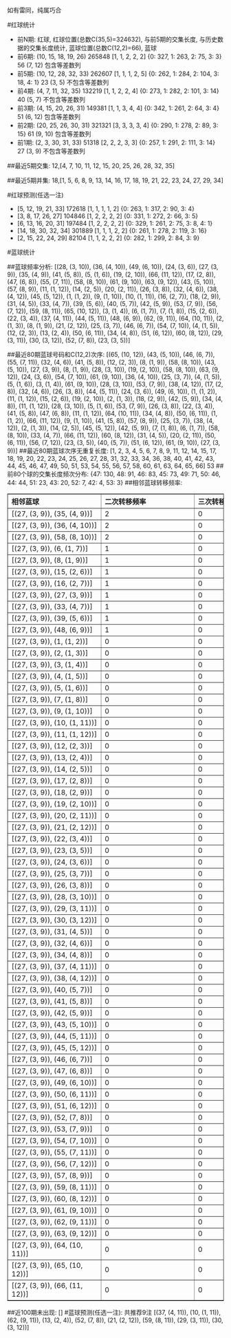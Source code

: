 <!-- 
.. title: 大乐透11121期(2011-10-15)数据分析报告
.. slug: dlott-11121-2011-10-15-report
.. date: 2011-10-16 08:00:00 UTC+08:00
.. tags: Lottery
.. link: 
.. description: 
.. type: text
-->

如有雷同，纯属巧合

<!-- TEASER_END-->

#红球统计

- 前N期: 红球, 红球位置(总数C(35,5)=324632), 与前5期的交集长度, 与历史数据的交集长度统计, 蓝球位置(总数C(12,2)=66), 蓝球
- 前6期: (10, 15, 18, 19, 26) 265848 [1, 1, 2, 2, 2] {0: 327, 1: 263, 2: 75, 3: 3} 56 (7, 12) 包含等差数列
- 前5期: (10, 12, 28, 32, 33) 262607 [1, 1, 1, 2, 5] {0: 262, 1: 284, 2: 104, 3: 18, 4: 1} 23 (3, 5) 不包含等差数列
- 前4期: (4, 7, 11, 32, 35) 132219 [1, 1, 2, 2, 4] {0: 273, 1: 282, 2: 101, 3: 14} 40 (5, 7) 不包含等差数列
- 前3期: (4, 15, 20, 26, 31) 149381 [1, 1, 3, 4, 4] {0: 342, 1: 261, 2: 64, 3: 4} 51 (6, 12) 包含等差数列
- 前2期: (20, 25, 26, 30, 31) 321321 [3, 3, 3, 3, 4] {0: 290, 1: 278, 2: 89, 3: 15} 61 (9, 10) 包含等差数列
- 前1期: (2, 3, 30, 31, 33) 51318 [2, 2, 2, 3, 3] {0: 257, 1: 291, 2: 111, 3: 14} 27 (3, 9) 不包含等差数列

##最近5期交集:
12,[4, 7, 10, 11, 12, 15, 20, 25, 26, 28, 32, 35]

##最近5期并集:
18,[1, 5, 6, 8, 9, 13, 14, 16, 17, 18, 19, 21, 22, 23, 24, 27, 29, 34]

#红球预测(任选一注)

- [5, 12, 19, 21, 33] 172618 [1, 1, 1, 1, 2] {0: 263, 1: 317, 2: 90, 3: 4}
- [3, 8, 17, 26, 27] 104846 [1, 2, 2, 2, 2] {0: 331, 1: 272, 2: 66, 3: 5}
- [6, 13, 16, 20, 31] 197484 [1, 2, 2, 2, 2] {0: 329, 1: 261, 2: 75, 3: 8, 4: 1}
- [14, 18, 30, 32, 34] 301889 [1, 1, 1, 2, 2] {0: 261, 1: 278, 2: 119, 3: 16}
- [2, 15, 22, 24, 29] 82104 [1, 1, 2, 2, 2] {0: 282, 1: 299, 2: 84, 3: 9}

#蓝球统计

##蓝球频率分析:
[(28, (3, 10)), (36, (4, 10)), (49, (6, 10)), (24, (3, 6)), (27, (3, 9)), (35, (4, 9)), (41, (5, 8)), (5, (1, 6)), (19, (2, 10)), (66, (11, 12)), (17, (2, 8)), (47, (6, 8)), (55, (7, 11)), (58, (8, 10)), (61, (9, 10)), (63, (9, 12)), (43, (5, 10)), (57, (8, 9)), (11, (1, 12)), (14, (2, 5)), (20, (2, 11)), (26, (3, 8)), (32, (4, 6)), (38, (4, 12)), (45, (5, 12)), (1, (1, 2)), (9, (1, 10)), (10, (1, 11)), (16, (2, 7)), (18, (2, 9)), (31, (4, 5)), (33, (4, 7)), (39, (5, 6)), (40, (5, 7)), (42, (5, 9)), (53, (7, 9)), (56, (7, 12)), (59, (8, 11)), (65, (10, 12)), (3, (1, 4)), (6, (1, 7)), (7, (1, 8)), (15, (2, 6)), (22, (3, 4)), (37, (4, 11)), (44, (5, 11)), (48, (6, 9)), (62, (9, 11)), (64, (10, 11)), (2, (1, 3)), (8, (1, 9)), (21, (2, 12)), (25, (3, 7)), (46, (6, 7)), (54, (7, 10)), (4, (1, 5)), (12, (2, 3)), (13, (2, 4)), (50, (6, 11)), (34, (4, 8)), (51, (6, 12)), (60, (8, 12)), (29, (3, 11)), (30, (3, 12)), (52, (7, 8)), (23, (3, 5))]

##最近80期蓝球号码和C(12,2)次序:
[(65, (10, 12)), (43, (5, 10)), (46, (6, 7)), (55, (7, 11)), (32, (4, 6)), (41, (5, 8)), (12, (2, 3)), (8, (1, 9)), (58, (8, 10)), (43, (5, 10)), (27, (3, 9)), (8, (1, 9)), (28, (3, 10)), (19, (2, 10)), (58, (8, 10)), (63, (9, 12)), (24, (3, 6)), (54, (7, 10)), (61, (9, 10)), (36, (4, 10)), (25, (3, 7)), (4, (1, 5)), (5, (1, 6)), (3, (1, 4)), (61, (9, 10)), (28, (3, 10)), (53, (7, 9)), (38, (4, 12)), (17, (2, 8)), (32, (4, 6)), (26, (3, 8)), (44, (5, 11)), (24, (3, 6)), (49, (6, 10)), (1, (1, 2)), (11, (1, 12)), (15, (2, 6)), (19, (2, 10)), (2, (1, 3)), (18, (2, 9)), (42, (5, 9)), (34, (4, 8)), (11, (1, 12)), (28, (3, 10)), (5, (1, 6)), (53, (7, 9)), (26, (3, 8)), (22, (3, 4)), (41, (5, 8)), (47, (6, 8)), (11, (1, 12)), (64, (10, 11)), (34, (4, 8)), (50, (6, 11)), (1, (1, 2)), (66, (11, 12)), (9, (1, 10)), (41, (5, 8)), (57, (8, 9)), (25, (3, 7)), (38, (4, 12)), (2, (1, 3)), (14, (2, 5)), (45, (5, 12)), (42, (5, 9)), (7, (1, 8)), (6, (1, 7)), (58, (8, 10)), (33, (4, 7)), (66, (11, 12)), (60, (8, 12)), (31, (4, 5)), (20, (2, 11)), (50, (6, 11)), (56, (7, 12)), (23, (3, 5)), (40, (5, 7)), (51, (6, 12)), (61, (9, 10)), (27, (3, 9))]
##最近80期蓝球次序无重复长度:
[1, 2, 3, 4, 5, 6, 7, 8, 9, 11, 12, 14, 15, 17, 18, 19, 20, 22, 23, 24, 25, 26, 27, 28, 31, 32, 33, 34, 36, 38, 40, 41, 42, 43, 44, 45, 46, 47, 49, 50, 51, 53, 54, 55, 56, 57, 58, 60, 61, 63, 64, 65, 66] 53
##前80个球的交集长度频次分布:
{47: 130, 48: 91, 46: 83, 45: 73, 49: 71, 50: 46, 44: 44, 51: 23, 43: 20, 52: 7, 42: 4, 53: 3}
##相邻蓝球转移频率:
<table border="1" class="table table-striped dataframe">
  <thead>
    <tr style="text-align: left;">
      <th style="min-width: 200px;">相邻蓝球</th>
      <th style="min-width: 200px;">二次转移频率</th>
      <th style="min-width: 200px;">三次转移频率</th>
    </tr>
  </thead>
  <tbody>
    <tr>
      <td>   [(27, (3, 9)), (35, (4, 9))]</td>
      <td> 2</td>
      <td> 0</td>
    </tr>
    <tr>
      <td>  [(27, (3, 9)), (36, (4, 10))]</td>
      <td> 2</td>
      <td> 0</td>
    </tr>
    <tr>
      <td>  [(27, (3, 9)), (58, (8, 10))]</td>
      <td> 2</td>
      <td> 0</td>
    </tr>
    <tr>
      <td>    [(27, (3, 9)), (6, (1, 7))]</td>
      <td> 1</td>
      <td> 0</td>
    </tr>
    <tr>
      <td>    [(27, (3, 9)), (8, (1, 9))]</td>
      <td> 1</td>
      <td> 0</td>
    </tr>
    <tr>
      <td>   [(27, (3, 9)), (15, (2, 6))]</td>
      <td> 1</td>
      <td> 0</td>
    </tr>
    <tr>
      <td>   [(27, (3, 9)), (16, (2, 7))]</td>
      <td> 1</td>
      <td> 0</td>
    </tr>
    <tr>
      <td>   [(27, (3, 9)), (27, (3, 9))]</td>
      <td> 1</td>
      <td> 0</td>
    </tr>
    <tr>
      <td>   [(27, (3, 9)), (33, (4, 7))]</td>
      <td> 1</td>
      <td> 0</td>
    </tr>
    <tr>
      <td>   [(27, (3, 9)), (39, (5, 6))]</td>
      <td> 1</td>
      <td> 0</td>
    </tr>
    <tr>
      <td>   [(27, (3, 9)), (48, (6, 9))]</td>
      <td> 1</td>
      <td> 0</td>
    </tr>
    <tr>
      <td>    [(27, (3, 9)), (1, (1, 2))]</td>
      <td> 0</td>
      <td> 0</td>
    </tr>
    <tr>
      <td>    [(27, (3, 9)), (2, (1, 3))]</td>
      <td> 0</td>
      <td> 0</td>
    </tr>
    <tr>
      <td>    [(27, (3, 9)), (3, (1, 4))]</td>
      <td> 0</td>
      <td> 0</td>
    </tr>
    <tr>
      <td>    [(27, (3, 9)), (4, (1, 5))]</td>
      <td> 0</td>
      <td> 0</td>
    </tr>
    <tr>
      <td>    [(27, (3, 9)), (5, (1, 6))]</td>
      <td> 0</td>
      <td> 0</td>
    </tr>
    <tr>
      <td>    [(27, (3, 9)), (7, (1, 8))]</td>
      <td> 0</td>
      <td> 0</td>
    </tr>
    <tr>
      <td>   [(27, (3, 9)), (9, (1, 10))]</td>
      <td> 0</td>
      <td> 0</td>
    </tr>
    <tr>
      <td>  [(27, (3, 9)), (10, (1, 11))]</td>
      <td> 0</td>
      <td> 0</td>
    </tr>
    <tr>
      <td>  [(27, (3, 9)), (11, (1, 12))]</td>
      <td> 0</td>
      <td> 0</td>
    </tr>
    <tr>
      <td>   [(27, (3, 9)), (12, (2, 3))]</td>
      <td> 0</td>
      <td> 0</td>
    </tr>
    <tr>
      <td>   [(27, (3, 9)), (13, (2, 4))]</td>
      <td> 0</td>
      <td> 0</td>
    </tr>
    <tr>
      <td>   [(27, (3, 9)), (14, (2, 5))]</td>
      <td> 0</td>
      <td> 0</td>
    </tr>
    <tr>
      <td>   [(27, (3, 9)), (17, (2, 8))]</td>
      <td> 0</td>
      <td> 0</td>
    </tr>
    <tr>
      <td>   [(27, (3, 9)), (18, (2, 9))]</td>
      <td> 0</td>
      <td> 0</td>
    </tr>
    <tr>
      <td>  [(27, (3, 9)), (19, (2, 10))]</td>
      <td> 0</td>
      <td> 0</td>
    </tr>
    <tr>
      <td>  [(27, (3, 9)), (20, (2, 11))]</td>
      <td> 0</td>
      <td> 0</td>
    </tr>
    <tr>
      <td>  [(27, (3, 9)), (21, (2, 12))]</td>
      <td> 0</td>
      <td> 0</td>
    </tr>
    <tr>
      <td>   [(27, (3, 9)), (22, (3, 4))]</td>
      <td> 0</td>
      <td> 0</td>
    </tr>
    <tr>
      <td>   [(27, (3, 9)), (23, (3, 5))]</td>
      <td> 0</td>
      <td> 0</td>
    </tr>
    <tr>
      <td>   [(27, (3, 9)), (24, (3, 6))]</td>
      <td> 0</td>
      <td> 0</td>
    </tr>
    <tr>
      <td>   [(27, (3, 9)), (25, (3, 7))]</td>
      <td> 0</td>
      <td> 0</td>
    </tr>
    <tr>
      <td>   [(27, (3, 9)), (26, (3, 8))]</td>
      <td> 0</td>
      <td> 0</td>
    </tr>
    <tr>
      <td>  [(27, (3, 9)), (28, (3, 10))]</td>
      <td> 0</td>
      <td> 0</td>
    </tr>
    <tr>
      <td>  [(27, (3, 9)), (29, (3, 11))]</td>
      <td> 0</td>
      <td> 0</td>
    </tr>
    <tr>
      <td>  [(27, (3, 9)), (30, (3, 12))]</td>
      <td> 0</td>
      <td> 0</td>
    </tr>
    <tr>
      <td>   [(27, (3, 9)), (31, (4, 5))]</td>
      <td> 0</td>
      <td> 0</td>
    </tr>
    <tr>
      <td>   [(27, (3, 9)), (32, (4, 6))]</td>
      <td> 0</td>
      <td> 0</td>
    </tr>
    <tr>
      <td>   [(27, (3, 9)), (34, (4, 8))]</td>
      <td> 0</td>
      <td> 0</td>
    </tr>
    <tr>
      <td>  [(27, (3, 9)), (37, (4, 11))]</td>
      <td> 0</td>
      <td> 0</td>
    </tr>
    <tr>
      <td>  [(27, (3, 9)), (38, (4, 12))]</td>
      <td> 0</td>
      <td> 0</td>
    </tr>
    <tr>
      <td>   [(27, (3, 9)), (40, (5, 7))]</td>
      <td> 0</td>
      <td> 0</td>
    </tr>
    <tr>
      <td>   [(27, (3, 9)), (41, (5, 8))]</td>
      <td> 0</td>
      <td> 0</td>
    </tr>
    <tr>
      <td>   [(27, (3, 9)), (42, (5, 9))]</td>
      <td> 0</td>
      <td> 0</td>
    </tr>
    <tr>
      <td>  [(27, (3, 9)), (43, (5, 10))]</td>
      <td> 0</td>
      <td> 0</td>
    </tr>
    <tr>
      <td>  [(27, (3, 9)), (44, (5, 11))]</td>
      <td> 0</td>
      <td> 0</td>
    </tr>
    <tr>
      <td>  [(27, (3, 9)), (45, (5, 12))]</td>
      <td> 0</td>
      <td> 0</td>
    </tr>
    <tr>
      <td>   [(27, (3, 9)), (46, (6, 7))]</td>
      <td> 0</td>
      <td> 0</td>
    </tr>
    <tr>
      <td>   [(27, (3, 9)), (47, (6, 8))]</td>
      <td> 0</td>
      <td> 0</td>
    </tr>
    <tr>
      <td>  [(27, (3, 9)), (49, (6, 10))]</td>
      <td> 0</td>
      <td> 0</td>
    </tr>
    <tr>
      <td>  [(27, (3, 9)), (50, (6, 11))]</td>
      <td> 0</td>
      <td> 0</td>
    </tr>
    <tr>
      <td>  [(27, (3, 9)), (51, (6, 12))]</td>
      <td> 0</td>
      <td> 0</td>
    </tr>
    <tr>
      <td>   [(27, (3, 9)), (52, (7, 8))]</td>
      <td> 0</td>
      <td> 0</td>
    </tr>
    <tr>
      <td>   [(27, (3, 9)), (53, (7, 9))]</td>
      <td> 0</td>
      <td> 0</td>
    </tr>
    <tr>
      <td>  [(27, (3, 9)), (54, (7, 10))]</td>
      <td> 0</td>
      <td> 0</td>
    </tr>
    <tr>
      <td>  [(27, (3, 9)), (55, (7, 11))]</td>
      <td> 0</td>
      <td> 0</td>
    </tr>
    <tr>
      <td>  [(27, (3, 9)), (56, (7, 12))]</td>
      <td> 0</td>
      <td> 0</td>
    </tr>
    <tr>
      <td>   [(27, (3, 9)), (57, (8, 9))]</td>
      <td> 0</td>
      <td> 0</td>
    </tr>
    <tr>
      <td>  [(27, (3, 9)), (59, (8, 11))]</td>
      <td> 0</td>
      <td> 0</td>
    </tr>
    <tr>
      <td>  [(27, (3, 9)), (60, (8, 12))]</td>
      <td> 0</td>
      <td> 0</td>
    </tr>
    <tr>
      <td>  [(27, (3, 9)), (61, (9, 10))]</td>
      <td> 0</td>
      <td> 0</td>
    </tr>
    <tr>
      <td>  [(27, (3, 9)), (62, (9, 11))]</td>
      <td> 0</td>
      <td> 0</td>
    </tr>
    <tr>
      <td>  [(27, (3, 9)), (63, (9, 12))]</td>
      <td> 0</td>
      <td> 0</td>
    </tr>
    <tr>
      <td> [(27, (3, 9)), (64, (10, 11))]</td>
      <td> 0</td>
      <td> 0</td>
    </tr>
    <tr>
      <td> [(27, (3, 9)), (65, (10, 12))]</td>
      <td> 0</td>
      <td> 0</td>
    </tr>
    <tr>
      <td> [(27, (3, 9)), (66, (11, 12))]</td>
      <td> 0</td>
      <td> 0</td>
    </tr>
  </tbody>
</table>
##近100期未出现:
[]
#蓝球预测(任选一注):
共推荐9注
[(37, (4, 11)), (10, (1, 11)), (62, (9, 11)), (13, (2, 4)), (52, (7, 8)), (21, (2, 12)), (59, (8, 11)), (29, (3, 11)), (30, (3, 12))]

